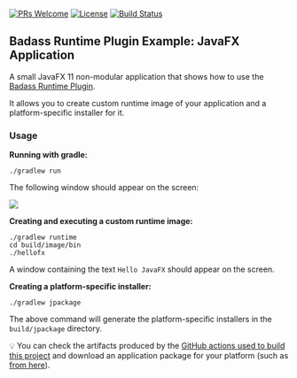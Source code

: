 [![PRs Welcome](https://img.shields.io/badge/PRs-welcome-brightgreen.svg?style=flat-square)](http://makeapullrequest.com)
[![License](https://img.shields.io/badge/License-Apache%202.0-blue.svg)](https://github.com/beryx-gist/badass-runtime-example-javafx/blob/master/LICENSE)
[![Build Status](https://github.com/beryx-gist/badass-runtime-example-javafx/workflows/Gradle%20Build/badge.svg)](https://github.com/beryx-gist/badass-runtime-example-javafx/actions?query=workflow%3A%22Gradle+Build%22)


## Badass Runtime Plugin Example: JavaFX Application ##

A small JavaFX 11 non-modular application that shows how to use the [Badass Runtime Plugin](https://github.com/beryx/badass-runtime-plugin/).

It allows you to create custom runtime image of your application and a platform-specific installer for it.

### Usage
**Running with gradle:**
```
./gradlew run
```

The following window should appear on the screen:

<img src="https://github.com/beryx-gist/badass-runtime-example-javafx/raw/master/doc/app.png">


**Creating and executing a custom runtime image:**
```
./gradlew runtime
cd build/image/bin
./hellofx
```

A window containing the text `Hello JavaFX` should appear on the screen.


**Creating a platform-specific installer:**
```
./gradlew jpackage
```

The above command will generate the platform-specific installers in the `build/jpackage` directory.

:bulb: You can check the artifacts produced by the [GitHub actions used to build this project](https://github.com/beryx-gist/badass-runtime-example-javafx/actions?query=workflow%3A%22Gradle+Build%22) and download an application package for your platform (such as [from here](https://github.com/beryx-gist/badass-runtime-example-javafx/actions/runs/224938848)).
